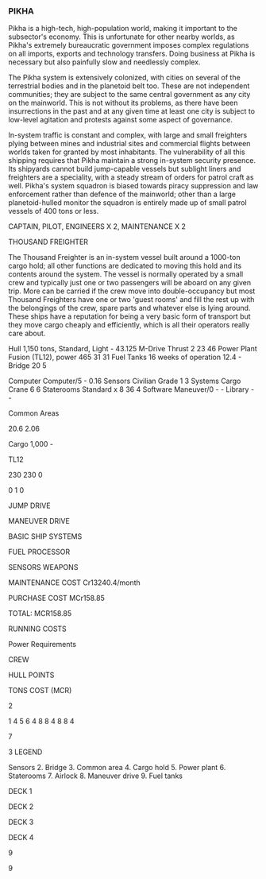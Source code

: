 ### PIKHA

Pikha is a high-tech, high-population world, making it important to the subsector's economy. This is unfortunate for other nearby worlds, as Pikha's extremely bureaucratic government imposes complex regulations on all imports, exports and technology transfers. Doing business at Pikha is necessary but also painfully slow and needlessly complex.

The Pikha system is extensively colonized, with cities on several of the terrestrial bodies and in the planetoid belt too. These are not independent communities; they are subject to the same central government as any city on the mainworld. This is not without its problems, as there have been insurrections in the past and at any given time at least one city is subject to low-level agitation and protests against some aspect of governance.

In-system traffic is constant and complex, with large and small freighters plying between mines and industrial sites and commercial flights between worlds taken for granted by most inhabitants. The vulnerability of all this shipping requires that Pikha maintain a strong in-system security presence. Its shipyards cannot build jump-capable vessels but sublight liners and freighters are a speciality, with a steady stream of orders for patrol craft as well. Pikha's system squadron is biased towards piracy suppression and law enforcement rather than defence of the mainworld; other than a large planetoid-hulled monitor the squadron is entirely made up of small patrol vessels of 400 tons or less.

CAPTAIN, PILOT, ENGINEERS X 2, MAINTENANCE X 2

THOUSAND FREIGHTER



The Thousand Freighter is an in-system vessel built around a 1000-ton cargo hold; all other functions are dedicated to moving this hold and its contents around the system. The vessel is normally operated by a small crew and typically just one or two passengers will be aboard on any given trip. More can be carried if the crew move into double-occupancy but most Thousand Freighters have one or two 'guest rooms'
and fill the rest up with the belongings of the crew, spare parts and whatever else is lying around. These ships have a reputation for being a very basic form of transport but they move cargo cheaply and efficiently, which is all their operators really care about.

Hull 1,150 tons, Standard, Light - 43.125 M-Drive Thrust 2 23 46 Power Plant Fusion (TL12), power 465 31 31 Fuel Tanks 16 weeks of operation 12.4 -
Bridge 20 5

Computer Computer/5 - 0.16 Sensors Civilian Grade 1 3 Systems Cargo Crane 6 6 Staterooms Standard x 8 36 4 Software Maneuver/0 - -
Library - -

Common Areas

20.6 2.06

Cargo 1,000 -

TL12

230 230 0

0 1 0

JUMP DRIVE



MANEUVER DRIVE



BASIC SHIP SYSTEMS



FUEL PROCESSOR



SENSORS WEAPONS



MAINTENANCE COST Cr13240.4/month

PURCHASE COST MCr158.85

TOTAL: MCR158.85

RUNNING COSTS



Power Requirements

CREW



HULL POINTS



TONS COST (MCR)

2

1 4 5 6 4 8 8 4 8 8 4

7

3 LEGEND

Sensors 2. Bridge 3. Common area 4. Cargo hold 5. Power plant 6. Staterooms 7. Airlock 8. Maneuver drive 9. Fuel tanks

DECK 1

DECK 2

DECK 3

DECK 4

9

9
